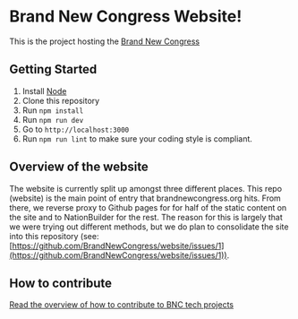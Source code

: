 # Brand New Congress Website!

This is the project hosting the [Brand New Congress](http://brandnewcongress.org)

## Getting Started

1. Install [Node](https://nodejs.org/en/)
2. Clone this repository
2. Run `npm install`
3. Run `npm run dev`
4. Go to `http://localhost:3000`
5. Run `npm run lint` to make sure your coding style is compliant.

## Overview of the website

The website is currently split up amongst three different places.  This repo (website) is the main point of entry that brandnewcongress.org hits.  From there, we reverse proxy to Github pages for for half of the static content on the site and to NationBuilder for the rest.  The reason for this is largely that we were trying out different methods, but we do plan to consolidate the site into this repository (see: [https://github.com/BrandNewCongress/website/issues/1](https://github.com/BrandNewCongress/website/issues/1)). 

## How to contribute

[Read the overview of how to contribute to BNC tech projects](https://github.com/BrandNewCongress/welcome)
